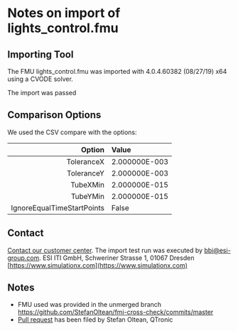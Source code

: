 # Notes on import of lights_control.fmu

## Importing Tool

The FMU lights_control.fmu was imported with 4.0.4.60382 (08/27/19) x64 using a CVODE solver.

The import was passed

## Comparison Options

We used the CSV compare with the options:

|Option|Value|
|-----:|:----|
|ToleranceX|2.000000E-003|
|ToleranceY|2.000000E-003|
|TubeXMin|2.000000E-015|
|TubeYMin|2.000000E-015|
|IgnoreEqualTimeStartPoints|False|

## Contact

[Contact our customer center](https://www.simulationx.com/customer-center.html). The import test run was executed by bbi@esi-group.com.
ESI ITI GmbH, Schweriner Strasse 1, 01067 Dresden
[https://www.simulationx.com](https://www.simulationx.com)

## Notes

* FMU used was provided in the unmerged branch https://github.com/StefanOltean/fmi-cross-check/commits/master
* [Pull request](https://github.com/modelica/fmi-cross-check/pull/72) has been filed by Stefan Oltean, QTronic

